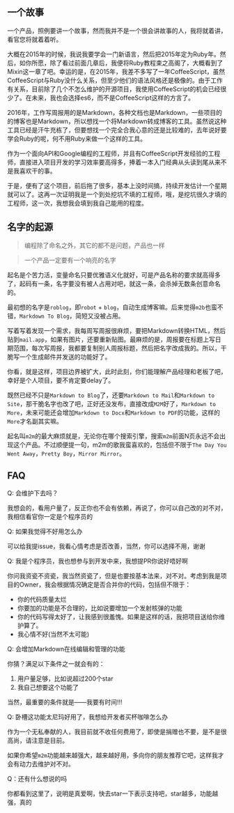 <!--
title: 关于M2M
-->

## 一个故事

一个产品，照例要讲一个故事，然而我并不是一个很会讲故事的人，我将就着讲，看官您将就着着听。

大概在2015年的时候，我说我要学会一门新语言，然后把2015年定为Ruby年。然后，如你所愿，除了看过前面几章后，我便将Ruby教程束之高阁了，大概看到了Mixin这一章了吧。幸运的是，在2015年，我差不多写了一年CoffeeScript，虽然CoffeeScript与Ruby没什么关系，但至少他们的语法风格还是极像的。由于工作有关系，目前除了几个不怎么维护的开源项目，我使用CoffeeScript的机会已经很少了。在未来，我也会选择es6，而不是CoffeeScript这样的方言了。

2016年，工作写周报用的是Markdown，各种文档也是Markdown，一些项目的的博客也是Markdown，所以想找一个将Markdown转成博客的工具。虽然说这种工具已经是汗牛充栋了，但要想找一个完全合我心意的还是比较难的，去年说好要学会Ruby的呢，何不用Ruby来做一个这样的工具。

作为一个面向API和Google编程的工程师，并且有CoffeeScript开发经验的工程师，直接进入项目开发的学习效率要高得多，捧着一本入门经典从头读到尾从来不是我喜欢干的事。

于是，便有了这个项目，前后拖了很多，基本上没时间搞，持续开发估计一个星期就可以了。这再一次证明我是一个到处挖坑不填的工程师，哦，是挖坑很久才填的工程师，这一次，我想我会填到我自己能用的程度。

## 名字的起源

> 编程除了命名之外，其它的都不是问题，产品也一样

> 一个产品一定要有一个响亮的名字

起名是个苦力活，变量命名只要优雅语义化就好，可是产品名称的要求就高得多了，起码有一条，名字要没有被人占用对吧，就这一条，会杀掉无数条创意命名的。

最初想的名字是`roblog`，即`robot` + `blog`，自动生成博客嘛。后来觉得`m2b`也蛮不错，`Markdown To Blog`，简短又没被占用。

写着写着发现一个需求，我每周写周报很麻烦，要把Markdown转换HTML，然后贴到`mail.app`，如果有图片，还要重新贴图。最麻烦的是，周报要在标题上写日期范围，每次写周报，我都要复制别人周报标题，然后把名字改成我的。所以，干脆写一个生成邮件并发送的功能好了。

你看，就是这样，项目边界被扩大，此时此刻，你们能理解产品经理和老板了吧，幸好是个人项目，要不肯定要delay了。

既然已经不只是`Markdown to Blog`了，还要`Markdown to Mail`和`Markdown to Site`，那干脆名字也改了吧，正好还没发布，直接改成`M2M`好了，`Markdown to More`，未来可能还会增加`Markdown to Docx`和`Markdown to PDF`的功能，这样的`More`才名副其实嘛。

起名叫`m2m`的最大麻烦就是，无论你在哪个搜索引擎，搜索`m2m`前面N页永远不会出现这个产品。不过顺便提一句，m2m的歌我蛮喜欢的，包括但不限于`The Day You Went Away`，`Pretty Boy`，`Mirror Mirror`。

## FAQ

Q: 会维护下去吗？

我想会的，看用户量了，反正你也不会有依赖，再说了，你可以自己改的对不对，我相信看官你一定是个程序员的

Q: 如果我觉得不好用怎么办

可以给我提issue，我看心情考虑是否改善，当然，你可以选择不用，谢谢

Q: 我是个程序员，我也想参与到开发中来，我想提PR你说好唔好啊

你问我资瓷不资瓷，我当然资瓷了，但是也要按基本法来，对不对。考虑到我是项目的Owner，我会根据情况确定是否合并你的代码，包括但不限于：

* 你的代码质量太烂
* 你要加的功能是不合理的，比如说要增加一个发射核弹的功能
* 你的代码写得太好了，让我感到很羞愧。如果是这样的话，我把项目送给你维护算了。
* 我心情不好(当然不太可能)

Q: 会增加Markdown在线编辑和管理的功能

你猜？满足以下条件之一就会有的：

1. 用户量足够，比如说超过200个star
2. 我自己想要这个功能了

当然，最重要的条件就是——我要有时间!!!

Q: 卧槽这功能太尼玛好用了，我想给开发者买杯咖啡怎么办

作为一个无私奉献的人，我目前就不收任何费用了，即使是捐赠也不要，是不是很高尚，请注意是目前。

如果你希望`m2m`功能越来越强大，越来越好用，多向你的朋友推荐它吧，这样我才会有动力去维护对不对。

Q：还有什么想说的吗

你都看到这里了，说明是真爱啊，快去star一下表示支持吧，star越多，功能越强，真的